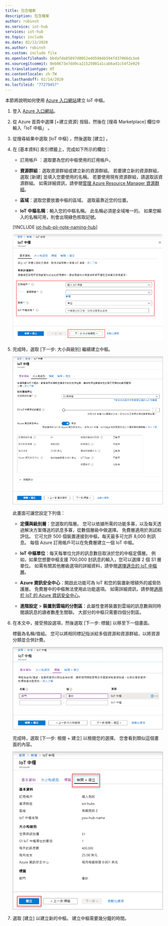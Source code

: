 ```yaml
---
title: 包含檔案
description: 包含檔案
author: robinsh
ms.service: iot-hub
services: iot-hub
ms.topic: include
ms.date: 02/13/2020
ms.author: robinsh
ms.custom: include file
ms.openlocfilehash: bbdafde85097d0052edd5984b594fd37066dc1e6
ms.sourcegitcommit: 0eb0673e7dd9ca21525001a1cab6ad1c54f2e929
ms.translationtype: HT
ms.contentlocale: zh-TW
ms.lasthandoff: 02/14/2020
ms.locfileid: "77279457"
---
```

本節將說明如何使用 [Azure 入口網站](https://portal.azure.com)建立 IoT 中樞。

1. 登入 [Azure 入口網站](https://portal.azure.com)。

1. 從 Azure 首頁中選擇 [+建立資源]  按鈕，然後在 [搜尋 Marketplace]  欄位中輸入「IoT 中樞」  。

1. 從搜尋結果中選取 [IoT 中樞]  ，然後選取 [建立]  。

1. 在 [基本資料]  索引標籤上，完成如下所示的欄位：

   - 訂用帳戶  ：選取要為您的中樞使用的訂用帳戶。

   - **資源群組**：選取資源群組或建立新的資源群組。 若要建立新的資源群組，選取 [新建]  並填入您要使用的名稱。 若要使用現有資源群組，請選取該資源群組。 如需詳細資訊，請參閱[管理 Azure Resource Manager 資源群組](../articles/azure-resource-manager/management/manage-resource-groups-portal.md)。

   - **區域**：選取您要放置中樞的區域。 選取最靠近您的位置。

   - **IoT 中樞名稱**：輸入您的中樞名稱。 此名稱必須是全域唯一的。 如果您輸入的名稱可用，則會出現綠色核取記號。

   [!INCLUDE [iot-hub-pii-note-naming-hub](iot-hub-pii-note-naming-hub.md)]

   ![在 Azure 入口網站中建立中樞](./media/iot-hub-include-create-hub/iot-hub-create-screen-basics.png)

1. 完成時，選取 [下一步:  大小與級別] 繼續建立中樞。

   ![使用 Azure 入口網站設定新中樞的大小與級別](./media/iot-hub-include-create-hub/iot-hub-create-screen-size-scale.png)

    此畫面可讓您設定下列值：

    - **定價與級別層**：您選取的階層。 您可以依據所需的功能多寡，以及每天透過解決方案傳送的訊息多寡，從數個層級中做選擇。 免費層適用於測試和評估。 它可允許 500 個裝置連接到中樞，每天最多可允許 8,000 則訊息。 每個 Azure 訂用帳戶可以在免費層建立一個 IoT 中樞。

    - **IoT 中樞單位**：每天每單位允許的訊息數目取決於您的中樞定價層。 例如，如果您想要中樞支援 700,000 封訊息的輸入，您可以選擇 2 個 S1 層單位。
    如需有關其他層級選項的詳細資料，請參閱[選擇適合的 IoT 中樞層](../articles/iot-hub/iot-hub-scaling.md)。

    - **Azure 資訊安全中心**：開啟此功能可為 IoT 和您的裝置新增額外的威脅防護層。 免費層中的中樞無法使用此功能選項。 如需詳細資訊，請參閱[適用於 IoT 的 Azure 資訊安全中心](https://docs.microsoft.com/azure/asc-for-iot/)。

    - **進階設定** > **裝置到雲端的分割區**：此屬性會將裝置到雲端的訊息數與同時閱讀訊息的讀者數產生關聯。 大部分的中樞只需要四個分割區。

1. 在本文中，接受預設選項，然後選取 [下一步:  標籤] 以移至下一個畫面。

    標籤為名稱/值組。 您可以將相同標記指派給多個資源和資源群組，以將資源分類並合併計費。

   ![使用 Azure 入口網站設定新中樞的大小與級別](./media/iot-hub-include-create-hub/iot-hub-create-tabs.png)

    完成時，選取 [下一步:  檢閱 + 建立] 以檢閱您的選擇。 您會看到類似這個畫面的內容。

   ![檢閱有關建立新中樞的資訊](./media/iot-hub-include-create-hub/iot-hub-create-review.png)

1. 選取 [建立]  以建立新的中樞。 建立中樞需要幾分鐘的時間。

